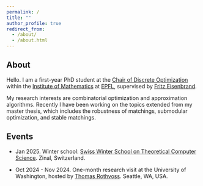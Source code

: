 ```yaml
---
permalink: /
title: ""
author_profile: true
redirect_from: 
  - /about/
  - /about.html
---
```


## About

Hello. I am a first-year PhD student at the [Chair of Discrete Optimization](https://www.epfl.ch/labs/disopt/) within the [Institute of Mathematics](https://www.epfl.ch/schools/sb/research/math/) at [EPFL](https://www.epfl.ch/en/), supervised by [Fritz Eisenbrand](https://people.epfl.ch/friedrich.eisenbrand?lang=en).

My research interests are combinatorial optimization and approximation algorithms. 
Recently I have been working on the topics extended from my master thesis, which includes the robustness of matchings, submodular optimization, and stable matchings.

## Events

* Jan 2025. Winter school: [Swiss Winter School on Theoretical Computer Science](https://theory.epfl.ch/WinterSchool2025/). Zinal, Switzerland.

* Oct 2024 - Nov 2024. One-month research visit at the University of Washington, hosted by [Thomas Rothvoss](https://sites.math.washington.edu//~rothvoss/). Seattle, WA, USA.

<!-- * Jul 2022. Summer school: [Modern Trends in Combinatorial Optimization](https://archiveweb.epfl.ch/combo2022.epfl.ch/index.html%3Fp=8.html). Lausanne, Switzerland. -->